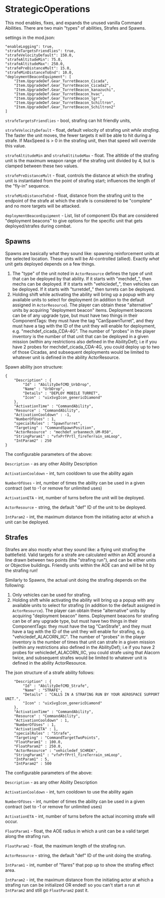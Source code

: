# StrategicOperations

This mod enables, fixes, and expands the unused vanilla Command Abilities. There are two main "types" of abilities, Strafes and Spawns.

settings in the mod.json:

```
"enableLogging": true,
"strafeTargetsFriendlies": true,
"strafeVelocityDefault": 150.0,
"strafeAltitudeMin": 75.0,
"strafeAltitudeMax": 250.0,
"strafePreDistanceMult": 15.0,
"strafeMinDistanceToEnd": 10.0,
"deploymentBeaconEquipment": [
	"Item.UpgradeDef.Gear_TurretBeacon_Cicada",
	"Item.UpgradeDef.Gear_TurretBeacon_Cicada2",
	"Item.UpgradeDef.Gear_TurretBeacon_kanazuchi",
	"Item.UpgradeDef.Gear_TurretBeacon_hvac",
	"Item.UpgradeDef.Gear_TurretBeacon_lgr",
	"Item.UpgradeDef.Gear_TurretBeacon_Schiltron",
	"Item.UpgradeDef.Gear_TurretBeacon_Schiltron2"
]
```
`strafeTargetsFriendlies` - bool, strafing can hit friendly units,

`strafeVelocityDefault` - float, default velocity of strafing unit <i>while strafing</i>. The faster the unit moves, the fewer targets it will be able to hit during a strafe. If MaxSpeed is > 0 in the strafing unit, then that speed will override this value.

`strafeAltitudeMin` and `strafeAltitudeMax` - float. The altitide of the strafing unit is the maximum weapon range of the strafing unit divided by 4, but is clamped between these two values.

`strafePreDistanceMult` - float, controls the distance at which the strafing unit is instantiated from the point of strafing start; influences the length of the "fly-in" sequence.

`strafeMinDistanceToEnd` - float, distance from the strafing unit to the endpoint of the strafe at which the strafe is considered to be "complete" and no more targets will be attacked.

`deploymentBeaconEquipment` - List<string>, list of component IDs that are considered "deployment beacons" to give options for the specific unit that gets deployed/strafes during combat.

## Spawns

Spawns are basically what they sound like: spawning reinforcement units at the selected location. These units will be AI-controlled (allied). Exactly <i>what</i> unit gets deployed depends on a few things.

1) The "type" of the unit noted in `ActorResource` defines the type of unit that can be deployed by that ability. If it starts with "mechdef_", then mechs can be deployed. If it starts with "vehicledef_", then vehicles can be deployed. If it starts with "turretdef_" then turrets can be deployed.
2) Holding shift while activating the ability will bring up a popup with any available units to select for deployment (in addition to the default assigned in `ActorResource`). The player can obtain these "alternative" units by acquiring "deployment beacon" items. Deployment beacons can be of any upgrade type, but must have two things in their ComponentTags: they must have the tag "CanSpawnTurret", and they must have a tag with the ID of the unit they will enable for deployment, e.g. "mechdef_cicada_CDA-4G". The number of "probes" in the player inventory is the number of that unit that can be deployed in a given mission (within any restrictions also defined in the AbilityDef); i.e if you have 2 probes for mechdef_cicada_CDA-4G, you could deploy up to two of those Cicadas, and subsequent deployments would be limited to whatever unit is defined in the ability ActorResource.

Spawn ability json structure:
```
{
	"Description" : {
		"Id" : "AbilityDefCMD_UrbDrop",
		"Name" : "UrbDrop",
		"Details" : "DEPLOY MOBILE TURRET",
		"Icon" : "uixSvgIcon_genericDiamond"
	},
	"ActivationTime" : "CommandAbility",
	"Resource" : "CommandAbility",
	"ActivationCooldown" : -1,
	"NumberOfUses" : 1,
	"specialRules" : "SpawnTurret",
	"Targeting" : "CommandSpawnPosition",
	"ActorResource" : "mechdef_urbanmech_UM-R50",
	"StringParam1" : "vfxPrfPrtl_fireTerrain_smLoop",
	"IntParam2" : 250
}
```
The configurable parameters of the above:

`Description` - as any other Ability Description

`ActivationCooldown` - int, turn cooldown to use the ability again

`NumberOfUses` - int, number of times the ability can be used in a given contract (set to -1 or remove for unlimited uses)

`ActivationETA` - int, number of turns before the unit will be deployed.

`ActorResource` - string, the default "def" ID of the unit to be deployed.

`IntParam2` - int, the maximum distance from the initiating actor at which a unit can be deployed.


## Strafes

Strafes are also mostly what they sound like: a flying unit strafing the battlefield. Valid targets for a strafe are calculated within an AOE around a line drawn between two points (the "strafing run"), and can be either units or Objective buildings. Friendly units within the AOE can and will be hit by the strafing run!

Similarly to Spawns, the actual unit doing the strafing depends on the following:
1) Only vehicles can be used for strafing.
2) Holding shift while activating the ability will bring up a popup with any available units to select for strafing (in addition to the default assigned in `ActorResource`). The player can obtain these "alternative" units by acquiring "deployment beacon" items. Deployment beacons for strafing can be of any upgrade type, but must have two things in their ComponentTags: they must have the tag "CanStrafe", and they must have a tag with the ID of the unit they will enable for strafing, e.g. "vehicledef_ALACORN_IIC". The number of "probes" in the player inventory is the number of times that unit can strafe in a given mission (within any restrictions also defined in the AbilityDef); i.e if you have 2 probes for vehicledef_ALACORN_IIC, you could strafe using that Alacorn twice, and subsequent strafes would be limited to whatever unit is defined in the ability ActorResource.


The json structure of a strafe ability follows:

```
	"Description" : {
		"Id" : "AbilityDefCMD_Strafe",
		"Name" : "STRAFE",
		"Details" : "CALLS IN A STRAFING RUN BY YOUR AEROSPACE SUPPORT UNIT.",
		"Icon" : "uixSvgIcon_genericDiamond"
	},
	"ActivationTime" : "CommandAbility",
	"Resource" : "CommandAbility",
	"ActivationCooldown" : 1,
	"NumberOfUses" : 1,
	"ActivationETA" : 1,
	"specialRules" : "Strafe",
	"Targeting" : "CommandTargetTwoPoints",
	"FloatParam1" : 100.0,
	"FloatParam2" : 250.0,
	"ActorResource" : "vehicledef_SCHREK",
	"StringParam1" : "vfxPrfPrtl_fireTerrain_smLoop",
	"IntParam1" : 5,
	"IntParam2" : 500
```

The configurable parameters of the above:

`Description` - as any other Ability Description

`ActivationCooldown` - int, turn cooldown to use the ability again

`NumberOfUses` - int, number of times the ability can be used in a given contract (set to -1 or remove for unlimited uses)

`ActivationETA` - int, number of turns before the actual incoming strafe will occur.

`FloatParam1` - float, the AOE radius in which a unit can be a valid target along the strafing run.

`FloatParam2` - float, the maximum length of the strafing run.

`ActorResource` - string, the default "def" ID of the unit doing the strafing.

`IntParam1` - int, number of "flares" that pop up to show the strafing effect area.

`IntParam2` - int, the maximum distance from the initiating actor at which a strafing run can be initialized OR ended! so you can't start a run at `IntParam2` and still go `FloatParam2` past it.
